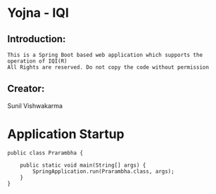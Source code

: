 #   Yojna - IQI

## Introduction:
    This is a Spring Boot based web application which supports the operation of IQI(R)
    All Rights are reserved. Do not copy the code without permission

## Creator:
   Sunil Vishwakarma

# Application Startup
   ```
   public class Prarambha {

       public static void main(String[] args) {
           SpringApplication.run(Prarambha.class, args);
       }
   }
   ```